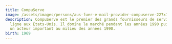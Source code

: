 ```yaml
---
title: CompuServe
image: /assets/images/persons/aus-fuer-e-mail-provider-compuserve-227x170-da08ee89aedc37be.jpg
description: CompuServe est le premier des grands fournisseurs de services en
  ligne aux États-Unis. Il domine le marché pendant les années 1990 puis reste
  un acteur important au milieu des années 1990.
birth: 1969
---
```

